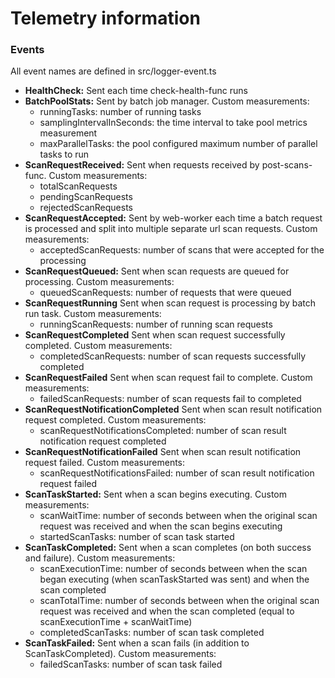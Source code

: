 <!--
Copyright (c) Microsoft Corporation. All rights reserved.
Licensed under the MIT License.
-->

# Telemetry information

### Events

All event names are defined in src/logger-event.ts

-   **HealthCheck:** Sent each time check-health-func runs
-   **BatchPoolStats:** Sent by batch job manager. Custom measurements:
    -   runningTasks: number of running tasks
    -   samplingIntervalInSeconds: the time interval to take pool metrics measurement
    -   maxParallelTasks: the pool configured maximum number of parallel tasks to run
-   **ScanRequestReceived:** Sent when requests received by post-scans-func. Custom measurements:
    -   totalScanRequests
    -   pendingScanRequests
    -   rejectedScanRequests
-   **ScanRequestAccepted:** Sent by web-worker each time a batch request is processed and split into multiple separate url scan requests. Custom measurements:
    -   acceptedScanRequests: number of scans that were accepted for the processing
-   **ScanRequestQueued:** Sent when scan requests are queued for processing. Custom measurements:
    -   queuedScanRequests: number of requests that were queued
-   **ScanRequestRunning** Sent when scan request is processing by batch run task. Custom measurements:
    -   runningScanRequests: number of running scan requests
-   **ScanRequestCompleted** Sent when scan request successfully completed. Custom measurements:
    -   completedScanRequests: number of scan requests successfully completed
-   **ScanRequestFailed** Sent when scan request fail to complete. Custom measurements:
    -   failedScanRequests: number of scan requests fail to completed
-   **ScanRequestNotificationCompleted** Sent when scan result notification request completed. Custom measurements:
    -   scanRequestNotificationsCompleted: number of scan result notification request completed
-   **ScanRequestNotificationFailed** Sent when scan result notification request failed. Custom measurements:
    -   scanRequestNotificationsFailed: number of scan result notification request failed
-   **ScanTaskStarted:** Sent when a scan begins executing. Custom measurements:
    -   scanWaitTime: number of seconds between when the original scan request was received and when the scan begins executing
    -   startedScanTasks: number of scan task started
-   **ScanTaskCompleted:** Sent when a scan completes (on both success and failure). Custom measurements:
    -   scanExecutionTime: number of seconds between when the scan began executing (when scanTaskStarted was sent) and when the scan completed
    -   scanTotalTime: number of seconds between when the original scan request was received and when the scan completed (equal to scanExecutionTime + scanWaitTime)
    -   completedScanTasks: number of scan task completed
-   **ScanTaskFailed:** Sent when a scan fails (in addition to ScanTaskCompleted). Custom measurements:
    -   failedScanTasks: number of scan task failed
